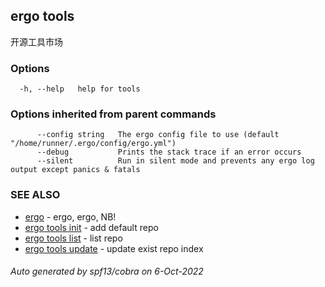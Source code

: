 ## ergo tools

开源工具市场

### Options

```
  -h, --help   help for tools
```

### Options inherited from parent commands

```
      --config string   The ergo config file to use (default "/home/runner/.ergo/config/ergo.yml")
      --debug           Prints the stack trace if an error occurs
      --silent          Run in silent mode and prevents any ergo log output except panics & fatals
```

### SEE ALSO

* [ergo](ergo.md)	 - ergo, ergo, NB!
* [ergo tools init](ergo_tools_init.md)	 - add default repo
* [ergo tools list](ergo_tools_list.md)	 - list repo
* [ergo tools update](ergo_tools_update.md)	 - update exist repo index

###### Auto generated by spf13/cobra on 6-Oct-2022
